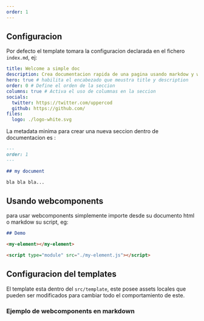 ```yaml
---
order: 1
---
```


## Configuracion

Por defecto el template tomara la configuracion declarada en el fichero `index.md`, ej:

```yaml
title: Welcome a simple doc
description: Crea documentacion rapida de una pagina usando markdow y webcomponents
hero: true # habilita el encabezado que meustra title y description
order: 0 # Define el orden de la seccion
columns: true # Activa el uso de columnas en la seccion
socials:
  twitter: https://twitter.com/uppercod
  github: https://github.com/
files:
  logo: ./logo-white.svg
```

La metadata minima para crear una nueva seccion dentro de documentacion es :

```markdown
---
order: 1
---

## my document

bla bla bla...
```

## Usando webcomponents

para usar webcomponents simplemente importe desde su documento html o markdow su script, eg:

```markdown
## Demo

<my-element></my-element>

<script type="module" src="./my-element.js"></script>
```

## Configuracion del templates

El template esta dentro del `src/template`, este posee assets locales que pueden ser modificados para cambiar todo el comportamiento de este.

### Ejemplo de webcomponents en markdown

<script type="module" src="./components/input-password/input-password.js"></script>
